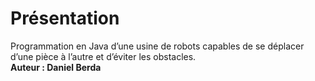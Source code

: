 # Présentation
Programmation en Java d’une usine de robots capables de se déplacer d’une pièce à l’autre et d’éviter les obstacles.\
**Auteur : Daniel Berda**

